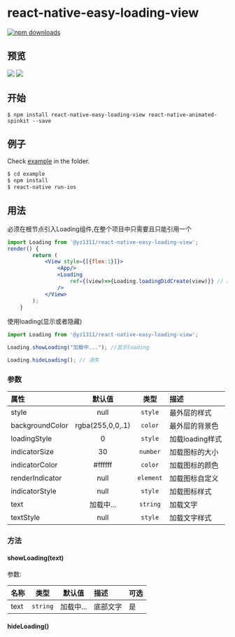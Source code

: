 
# react-native-easy-loading-view

[![npm downloads](https://img.shields.io/npm/@yz1311/react-native-easy-loading-view.svg)](https://npm.im/@yz1311/react-native-easy-loading-view)

## 预览
![](http://imgfile.oytour.com/Upload/Common/App/loading_preview0.gif)
![](http://imgfile.oytour.com/Upload/Common/App/loading_preview_new.gif)

## 开始

`$ npm install react-native-easy-loading-view react-native-animated-spinkit --save`

## 例子
Check [example](https://github.com/Itangjie/react-native-easy-loading-view/blob/master/example) in the  folder.

```bash
$ cd example
$ npm install
$ react-native run-ios
```

## 用法
必须在根节点引入Loading组件,在整个项目中只需要且只能引用一个
```jsx
import Loading from '@yz1311/react-native-easy-loading-view';
render() {
        return (
            <View style={[{flex:1}]}>
                <App/>
                <Loading
                    ref={(view)=>{Loading.loadingDidCreate(view)}} // 必须调用
                />
            </View>
        );
    }
```
使用loading(显示或者隐藏)
```jsx
import Loading from '@yz1311/react-native-easy-loading-view';

Loading.showLoading("加载中..."); //显示loading

Loading.hideLoading(); // 消失
```
### 参数

| 属性  | 默认值  | 类型 | 描述 |
| :------------ |:---------------:| :---------------:| :-----|
| style | null | `style` | 最外层的样式 |
| backgroundColor | rgba(255,0,0,.1) | `color` | 最外层的背景色 |
| loadingStyle | 0 | `style` | 加载loading样式 |
| indicatorSize | 30 | `number` | 加载图标的大小 |
| indicatorColor | #ffffff | `color` | 加载图标的颜色 |
| renderIndicator | null | `element` | 加载图标自定义 |
| indicatorStyle | null | `style` | 加载图标样式 |
| text | 加载中... | `string` | 加载文字 |
| textStyle | null | `style` | 加载文字样式 |

### 方法

#### showLoading(text)

参数:

| 名称  | 类型     | 默认值 |  描述 | 可选 |
| :---- | :------: | :------: | :--- | :--- |
| text | `string`   | 加载中... | 底部文字 | 是 |
#### hideLoading()
